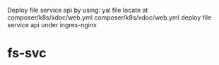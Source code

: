 Deploy file service api by using:
yal file locate at composer/k8s/xdoc/web.yml
    composer/k8s/xdoc/web.yml deploy file service api under ingres-nginx
# fs-svc
